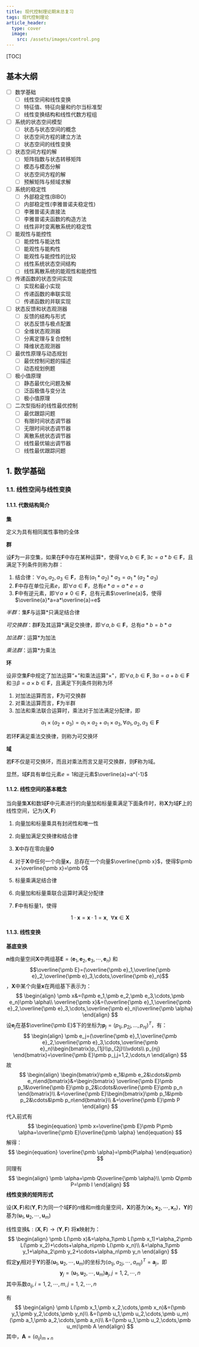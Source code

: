 ```yaml
---
title: 现代控制理论期末总复习
tags: 现代控制理论
article_header:
  type: cover
  image:
    src: /assets/images/control.png
---
```


<!--more-->



[TOC] 

## 基本大纲

- [ ] 数学基础
	- [ ] 线性空间和线性变换
	- [ ] 特征值、特征向量和约尔当标准型
	- [ ] 线性变换结构和线性代数方程组
- [ ] 系统的状态空间模型
	- [ ] 状态与状态空间的概念
	- [ ] 状态空间方程的建立方法
	- [ ] 状态空间的线性变换
- [ ] 状态空间方程的解
	- [ ] 矩阵指数与状态转移矩阵
	- [ ] 模态与模态分解
	- [ ] 状态空间方程的解
	- [ ] 预解矩阵与频域求解
- [ ] 系统的稳定性
	- [ ] 外部稳定性(BIBO)
	- [ ] 内部稳定性(李雅普诺夫稳定性)
	- [ ] 李雅普诺夫直接法
	- [ ] 李雅普诺夫函数的构造方法
	- [ ] 线性非时变离散系统的稳定性
- [ ] 能观性与能控性
	- [ ] 能控性与能达性
	- [ ] 能观性与能构性
	- [ ] 能观性与能控性的比较
	- [ ] 线性系统状态空间结构
	- [ ] 线性离散系统的能观性和能控性
- [ ] 传递函数的状态空间实现
	- [ ] 实现和最小实现
	- [ ] 传递函数的串联实现
	- [ ] 传递函数的并联实现
- [ ] 状态反馈和状态观测器
	- [ ] 反馈的结构与形式
	- [ ] 状态反馈与极点配置
	- [ ] 全维状态观测器
	- [ ] 分离定理与复合控制
	- [ ] 降维状态观测器
- [ ] 最优性原理与动态规划
	- [ ] 最优控制问题的描述
	- [ ] 动态规划例题
- [ ] 极小值原理
	- [ ] 静态最优化问题及解
	- [ ] 泛函极值与变分法
	- [ ] 极小值原理
- [ ] 二次型指标的线性最优控制
  - [ ] 最优跟踪问题
  - [ ] 有限时间状态调节器
  - [ ] 无限时间状态调节器
  - [ ] 离散系统状态调节器
  - [ ] 线性最优输出调节器
  - [ ] 线性最优跟踪问题

## 1. 数学基础

### 1.1. 线性空间与线性变换

#### 1.1.1. 代数结构简介

**集**

定义为具有相同属性事物的全体

**群**

设$\pmb F$为一非空集，如果在$\pmb F$中存在某种运算$*$，使得$\forall a,b\in \pmb F,\exists c=a*b\in \pmb F$，且满足下列条件则称为群：

1. 结合律：$\forall a_1,a_2,a_3\in \pmb F$，总有$(a_1*a_2)*a_3=a_1*(a_2*a_3)$
2. $\pmb F$中存在单位元素$e$，即$\forall a\in \pmb F$，总有$e*a=a*e=a$
3. $\pmb F$中有逆元素，即$\forall a\neq 0\in \pmb F$，总有元素$\overline{a}$，使得$\overline{a}*a=a*\overline{a}=e$ 

*半群*：集$\pmb F$与运算$*$只满足结合律

*可交换群*：群$\pmb F$及其运算$*$满足交换律，即$\forall a,b\in\pmb F$，总有$a*b=b*a$

*加法群*：运算$*$为加法

*乘法群*：运算$*$为乘法

**环**

设非空集$\pmb F$中规定了加法运算“+”和乘法运算"$\times$"，即$\forall a,b\in \pmb F,\exists \alpha=a+b\in\pmb F$和$\exists \beta=a\times b\in \pmb F$，且满足下列条件则称为环

1. 对加法运算而言，$\pmb F$为可交换群
2. 对乘法运算而言，$\pmb F$为半群
3. 加法和乘法联合运算时，乘法对于加法满足分配律，即

$$
a_1\times(a_2+a_3)=a_1\times a_2+a_1\times a_3,\forall a_1,a_2,a_3\in\pmb F
$$

若环$\pmb F$满足乘法交换律，则称为可交换环

**域**

若$\pmb F$不仅是可交换环，而且对乘法而言又是可交换群，则$\pmb F$称为域。

显然，域$\pmb F$具有单位元素$e=1$和逆元素$\overline{a}=a^{-1}$

#### 1.1.2. 线性空间的基本概念

当向量集$\pmb X$和数域$\pmb F$中元素进行的向量加和标量乘满足下面条件时，称$\pmb X$为域$\pmb F$上的线性空间，记为$(\pmb X,\pmb F)$

1. 向量加和标量乘具有封闭性和唯一性

2. 向量加满足交换律和结合律
3. $\pmb X$中存在零向量$\pmb 0$
4. 对于$\pmb X$中任何一个向量$\pmb x$，总存在一个向量$\overline{\pmb x}$，使得$\pmb x+\overline{\pmb x}=\pmb 0$
5. 标量乘满足结合律
6. 向量加和标量乘联合运算时满足分配律
7. $\pmb F$中有标量1，使得

$$
1\cdot \pmb x=\pmb x\cdot 1=\pmb x,\ \ \forall \pmb x\in \pmb X
$$

#### 1.1.3. 线性变换

**基底变换**

$\pmb n$维向量空间$\pmb X$中两组基$\pmb E=(\pmb e_1,\pmb e_2,\pmb e_3,\cdots,\pmb e_n)$ 和 $$\overline{\pmb E}=(\overline{\pmb e}_1,\overline{\pmb e}_2,\overline{\pmb e}_3,\cdots,\overline{\pmb e}_n)$$ ，$\pmb X$中某个向量$\pmb x$在两组基下表示为：
$$
\begin{align}
\pmb x&=(\pmb e_1,\pmb e_2,\pmb e_3,\cdots,\pmb e_n)\pmb \alpha\\
\overline{\pmb x}&=(\overline{\pmb e}_1,\overline{\pmb e}_2,\overline{\pmb e}_3,\cdots,\overline{\pmb e}_n)\overline{\pmb \alpha}
\end{align}
$$
设$\pmb e_j$在基$\overline{\pmb E}$下的坐标为$\pmb p_j=(p_{1j},p_{2j},\dots,p_{nj})^T$，有：
$$
\begin{align}
\pmb e_j=(\overline{\pmb e}_1,\overline{\pmb e}_2,\overline{\pmb e}_3,\cdots,\overline{\pmb e}_n)\begin{bmatrix}p_{1j}\\p_{2j}\\\vdots\\ p_{nj} \end{bmatrix}=\overline{\pmb E}\pmb p_j,j=1,2,\cdots,n
\end{align}
$$
故
$$
\begin{align}
\begin{bmatrix}\pmb e_1&\pmb e_2&\cdots&\pmb e_n\end{bmatrix}&=\begin{bmatrix}
\overline{\pmb E}\pmb p_1&\overline{\pmb E}\pmb p_2&\cdots&\overline{\pmb E}\pmb p_n \end{bmatrix}\\
&=\overline{\pmb E}\begin{bmatrix}\pmb p_1&\pmb p_2&\cdots&\pmb p_n\end{bmatrix}\\
&=\overline{\pmb E}\pmb P
\end{align}
$$
代入前式有
$$
\begin{equation}
\pmb x=\overline{\pmb E}\pmb P\pmb \alpha=\overline{\pmb E}\overline{\pmb \alpha}
\end{equation}
$$
解得：
$$
\begin{equation}
\overline{\pmb \alpha}=\pmb{P\alpha}
\end{equation}
$$
同理有
$$
\begin{align}
\pmb \alpha=\pmb Q\overline{\pmb \alpha}\\
\pmb Q\pmb P=\pmb I
\end{align}
$$
**线性变换的矩阵形式**

设$(\pmb X,\pmb F)$和$(\pmb Y,\pmb F)$为同一个域$\pmb F$的$n$维和$m$维向量空间，$\pmb X$的基为$(\pmb x_1,\pmb x_2,\cdots,\pmb x_n)$，$\pmb Y$的基为$(\pmb u_1,\pmb u_2,\cdots,\pmb u_m)$

线性变换$\pmb L:(\pmb X,\pmb F)\rightarrow(\pmb Y,\pmb F)$ 将$\pmb x$映射为：
$$
\begin{align}
\pmb L(\pmb x)&=\alpha_1\pmb L(\pmb x_1)+\alpha_2\pmb L(\pmb x_2)+\cdots+\alpha_n\pmb L(\pmb x_n)\\
&=\alpha_1\pmb y_1+\alpha_2\pmb y_2+\cdots+\alpha_n\pmb y_n
\end{align}
$$
假定$\pmb y_i$相对于$\pmb Y$的基$(\pmb u_1,\pmb u_2,\cdots,\pmb u_m)$的坐标为$(a_{1j},a_{2j},\cdots,a_{mj})^T=\pmb a_j$，即
$$
\begin{equation}
\pmb y_j=(\pmb u_1,\pmb u_2,\cdots,\pmb u_m)\pmb a_j,j=1,2,\cdots,n
\end{equation}
$$
其中系数$a_{ij},i=1,2,\cdots,m,j=1,2,\cdots,n$

有
$$
\begin{align}
\pmb L(\pmb x_1,\pmb x_2,\cdots,\pmb x_n)&=(\pmb y_1,\pmb y_2,\cdots,\pmb y_n)\\
&=(\pmb u_1,\pmb u_2,\cdots,\pmb u_m)(\pmb a_1,\pmb a_2,\cdots,\pmb a_n)\\
&=(\pmb u_1,\pmb u_2,\cdots,\pmb u_m)\pmb A
\end{align}
$$
其中，$\pmb A=(a_{ij})_{m\times n}$

